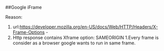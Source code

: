 ##Google iFrame

Reason:

1. url:https://developer.mozilla.org/en-US/docs/Web/HTTP/Headers/X-Frame-Options -
1. Http response contains Xframe option: SAMEORIGIN
1.Every frame is consider as a browser google wants to run in same frame.

